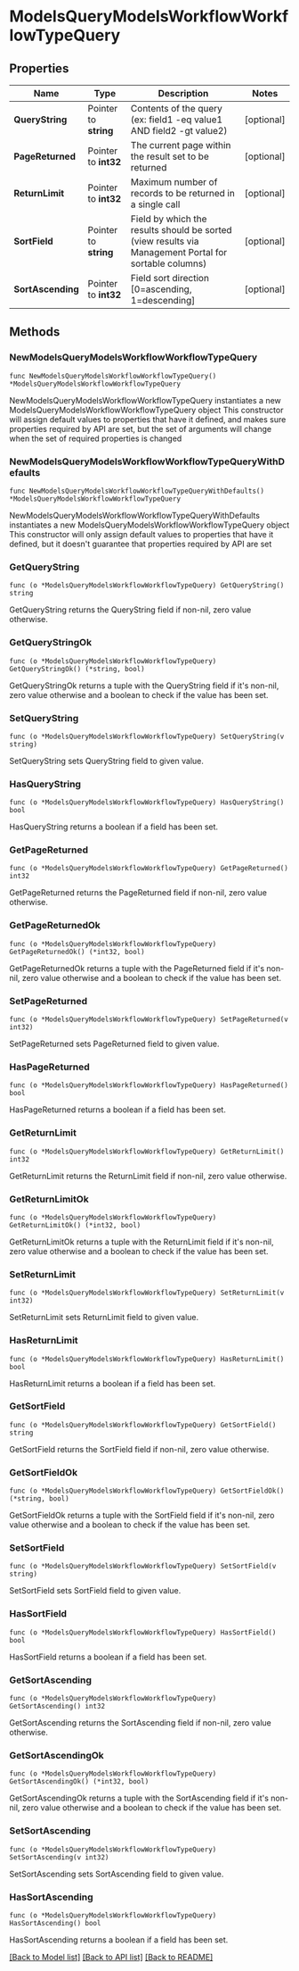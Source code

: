 # ModelsQueryModelsWorkflowWorkflowTypeQuery

## Properties

Name | Type | Description | Notes
------------ | ------------- | ------------- | -------------
**QueryString** | Pointer to **string** | Contents of the query (ex: field1 -eq value1 AND field2 -gt value2) | [optional] 
**PageReturned** | Pointer to **int32** | The current page within the result set to be returned | [optional] 
**ReturnLimit** | Pointer to **int32** | Maximum number of records to be returned in a single call | [optional] 
**SortField** | Pointer to **string** | Field by which the results should be sorted (view results via Management Portal for sortable columns) | [optional] 
**SortAscending** | Pointer to **int32** | Field sort direction [0&#x3D;ascending, 1&#x3D;descending] | [optional] 

## Methods

### NewModelsQueryModelsWorkflowWorkflowTypeQuery

`func NewModelsQueryModelsWorkflowWorkflowTypeQuery() *ModelsQueryModelsWorkflowWorkflowTypeQuery`

NewModelsQueryModelsWorkflowWorkflowTypeQuery instantiates a new ModelsQueryModelsWorkflowWorkflowTypeQuery object
This constructor will assign default values to properties that have it defined,
and makes sure properties required by API are set, but the set of arguments
will change when the set of required properties is changed

### NewModelsQueryModelsWorkflowWorkflowTypeQueryWithDefaults

`func NewModelsQueryModelsWorkflowWorkflowTypeQueryWithDefaults() *ModelsQueryModelsWorkflowWorkflowTypeQuery`

NewModelsQueryModelsWorkflowWorkflowTypeQueryWithDefaults instantiates a new ModelsQueryModelsWorkflowWorkflowTypeQuery object
This constructor will only assign default values to properties that have it defined,
but it doesn't guarantee that properties required by API are set

### GetQueryString

`func (o *ModelsQueryModelsWorkflowWorkflowTypeQuery) GetQueryString() string`

GetQueryString returns the QueryString field if non-nil, zero value otherwise.

### GetQueryStringOk

`func (o *ModelsQueryModelsWorkflowWorkflowTypeQuery) GetQueryStringOk() (*string, bool)`

GetQueryStringOk returns a tuple with the QueryString field if it's non-nil, zero value otherwise
and a boolean to check if the value has been set.

### SetQueryString

`func (o *ModelsQueryModelsWorkflowWorkflowTypeQuery) SetQueryString(v string)`

SetQueryString sets QueryString field to given value.

### HasQueryString

`func (o *ModelsQueryModelsWorkflowWorkflowTypeQuery) HasQueryString() bool`

HasQueryString returns a boolean if a field has been set.

### GetPageReturned

`func (o *ModelsQueryModelsWorkflowWorkflowTypeQuery) GetPageReturned() int32`

GetPageReturned returns the PageReturned field if non-nil, zero value otherwise.

### GetPageReturnedOk

`func (o *ModelsQueryModelsWorkflowWorkflowTypeQuery) GetPageReturnedOk() (*int32, bool)`

GetPageReturnedOk returns a tuple with the PageReturned field if it's non-nil, zero value otherwise
and a boolean to check if the value has been set.

### SetPageReturned

`func (o *ModelsQueryModelsWorkflowWorkflowTypeQuery) SetPageReturned(v int32)`

SetPageReturned sets PageReturned field to given value.

### HasPageReturned

`func (o *ModelsQueryModelsWorkflowWorkflowTypeQuery) HasPageReturned() bool`

HasPageReturned returns a boolean if a field has been set.

### GetReturnLimit

`func (o *ModelsQueryModelsWorkflowWorkflowTypeQuery) GetReturnLimit() int32`

GetReturnLimit returns the ReturnLimit field if non-nil, zero value otherwise.

### GetReturnLimitOk

`func (o *ModelsQueryModelsWorkflowWorkflowTypeQuery) GetReturnLimitOk() (*int32, bool)`

GetReturnLimitOk returns a tuple with the ReturnLimit field if it's non-nil, zero value otherwise
and a boolean to check if the value has been set.

### SetReturnLimit

`func (o *ModelsQueryModelsWorkflowWorkflowTypeQuery) SetReturnLimit(v int32)`

SetReturnLimit sets ReturnLimit field to given value.

### HasReturnLimit

`func (o *ModelsQueryModelsWorkflowWorkflowTypeQuery) HasReturnLimit() bool`

HasReturnLimit returns a boolean if a field has been set.

### GetSortField

`func (o *ModelsQueryModelsWorkflowWorkflowTypeQuery) GetSortField() string`

GetSortField returns the SortField field if non-nil, zero value otherwise.

### GetSortFieldOk

`func (o *ModelsQueryModelsWorkflowWorkflowTypeQuery) GetSortFieldOk() (*string, bool)`

GetSortFieldOk returns a tuple with the SortField field if it's non-nil, zero value otherwise
and a boolean to check if the value has been set.

### SetSortField

`func (o *ModelsQueryModelsWorkflowWorkflowTypeQuery) SetSortField(v string)`

SetSortField sets SortField field to given value.

### HasSortField

`func (o *ModelsQueryModelsWorkflowWorkflowTypeQuery) HasSortField() bool`

HasSortField returns a boolean if a field has been set.

### GetSortAscending

`func (o *ModelsQueryModelsWorkflowWorkflowTypeQuery) GetSortAscending() int32`

GetSortAscending returns the SortAscending field if non-nil, zero value otherwise.

### GetSortAscendingOk

`func (o *ModelsQueryModelsWorkflowWorkflowTypeQuery) GetSortAscendingOk() (*int32, bool)`

GetSortAscendingOk returns a tuple with the SortAscending field if it's non-nil, zero value otherwise
and a boolean to check if the value has been set.

### SetSortAscending

`func (o *ModelsQueryModelsWorkflowWorkflowTypeQuery) SetSortAscending(v int32)`

SetSortAscending sets SortAscending field to given value.

### HasSortAscending

`func (o *ModelsQueryModelsWorkflowWorkflowTypeQuery) HasSortAscending() bool`

HasSortAscending returns a boolean if a field has been set.


[[Back to Model list]](../README.md#documentation-for-models) [[Back to API list]](../README.md#documentation-for-api-endpoints) [[Back to README]](../README.md)


